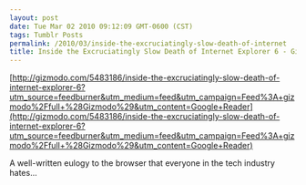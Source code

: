 ```yaml
---
layout: post
date: Tue Mar 02 2010 09:12:09 GMT-0600 (CST)
tags: Tumblr Posts
permalink: /2010/03/inside-the-excruciatingly-slow-death-of-internet
title: Inside the Excruciatingly Slow Death of Internet Explorer 6 - Gizmodo
---
```


[http://gizmodo.com/5483186/inside-the-excruciatingly-slow-death-of-internet-explorer-6?utm_source=feedburner&utm_medium=feed&utm_campaign=Feed%3A+gizmodo%2Ffull+%28Gizmodo%29&utm_content=Google+Reader](http://gizmodo.com/5483186/inside-the-excruciatingly-slow-death-of-internet-explorer-6?utm_source=feedburner&utm_medium=feed&utm_campaign=Feed%3A+gizmodo%2Ffull+%28Gizmodo%29&utm_content=Google+Reader)

A well-written eulogy to the browser that everyone in the tech industry hates…
